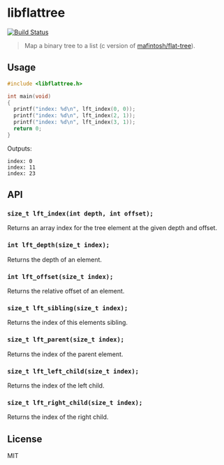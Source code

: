 # libflattree

[![Build Status](https://travis-ci.org/ralphtheninja/libflattree.svg?branch=master)](https://travis-ci.org/ralphtheninja/libflattree)

> Map a binary tree to a list (c version of [mafintosh/flat-tree]).

## Usage

```c
#include <libflattree.h>

int main(void)
{
  printf("index: %d\n", lft_index(0, 0));
  printf("index: %d\n", lft_index(2, 1));
  printf("index: %d\n", lft_index(3, 1));
  return 0;
}
```

Outputs:

```
index: 0
index: 11
index: 23
```

## API

### `size_t lft_index(int depth, int offset);`

Returns an array index for the tree element at the given depth and offset.

### `int lft_depth(size_t index);`

Returns the depth of an element.

### `int lft_offset(size_t index);`

Returns the relative offset of an element.

### `size_t lft_sibling(size_t index);`

Returns the index of this elements sibling.

### `size_t lft_parent(size_t index);`

Returns the index of the parent element.

### `size_t lft_left_child(size_t index);`

Returns the index of the left child.

### `size_t lft_right_child(size_t index);`

Returns the index of the right child.

## License

MIT

[mafintosh/flat-tree]: https://github.com/mafintosh/flat-tree

